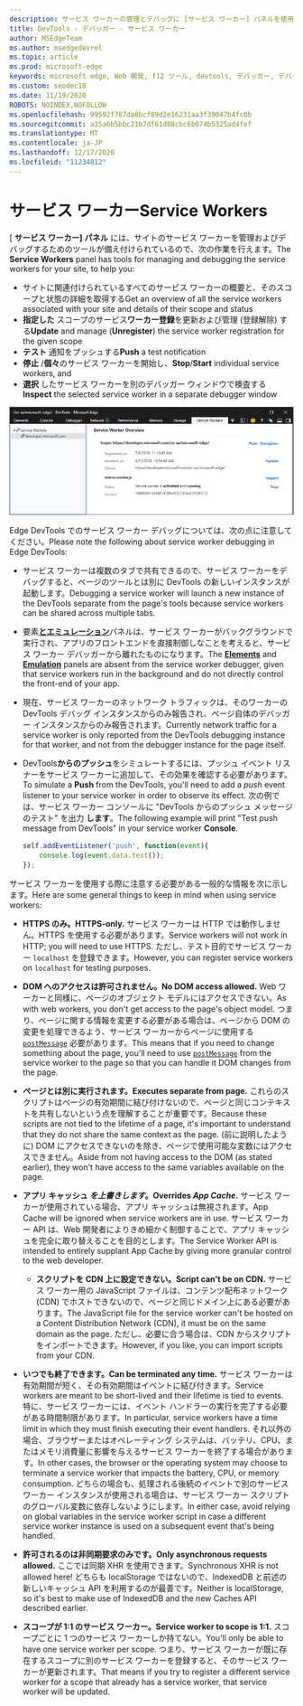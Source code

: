 ```yaml
---
description: サービス ワーカーの管理とデバッグに [サービス ワーカー] パネルを使用する
title: DevTools - デバッガー - サービス ワーカー
author: MSEdgeTeam
ms.author: msedgedevrel
ms.topic: article
ms.prod: microsoft-edge
keywords: microsoft edge, Web 開発, f12 ツール, devtools, デバッガー, デバッグ, pwa, サービス ワーカー, キャッシュ API
ms.custom: seodec18
ms.date: 11/19/2020
ROBOTS: NOINDEX,NOFOLLOW
ms.openlocfilehash: 99592f787da8bcf89d2e16231aa3f39047b4fc0b
ms.sourcegitcommit: a35a6b5bbc21b7df61d08cbc6b074b5325ad4fef
ms.translationtype: MT
ms.contentlocale: ja-JP
ms.lasthandoff: 12/17/2020
ms.locfileid: "11234812"
---
```

# <span data-ttu-id="c32ae-104">サービス ワーカー</span><span class="sxs-lookup"><span data-stu-id="c32ae-104">Service Workers</span></span>

<span data-ttu-id="c32ae-105">[ **サービス ワーカー] パネル** には、サイトのサービス ワーカーを管理およびデバッグするためのツールが備え付けられているので、次の作業を行えます。</span><span class="sxs-lookup"><span data-stu-id="c32ae-105">The **Service Workers** panel has tools for managing and debugging the service workers for your site, to help you:</span></span>

 - <span data-ttu-id="c32ae-106">サイトに関連付けられているすべてのサービス ワーカーの概要と、そのスコープと状態の詳細を取得する</span><span class="sxs-lookup"><span data-stu-id="c32ae-106">Get an overview of all the service workers associated with your site and details of their scope and status</span></span>
 - <span data-ttu-id="c32ae-107">**指定した** スコープのサービス**ワーカー登録**を更新および管理 (登録解除) する</span><span class="sxs-lookup"><span data-stu-id="c32ae-107">**Update** and manage (**Unregister**) the service worker registration for the given scope</span></span>
 - <span data-ttu-id="c32ae-108">**テスト** 通知をプッシュする</span><span class="sxs-lookup"><span data-stu-id="c32ae-108">**Push** a test notification</span></span>
 - <span data-ttu-id="c32ae-109">**停止** /**個々**のサービス ワーカーを開始し、</span><span class="sxs-lookup"><span data-stu-id="c32ae-109">**Stop**/**Start** individual service workers, and</span></span>
 - <span data-ttu-id="c32ae-110">**選択** したサービス ワーカーを別のデバッガー ウィンドウで検査する</span><span class="sxs-lookup"><span data-stu-id="c32ae-110">**Inspect** the selected service worker in a separate debugger window</span></span>

![[サービス ワーカーの概要] ウィンドウ](./media/service_worker.png)

<span data-ttu-id="c32ae-112">Edge DevTools でのサービス ワーカー デバッグについては、次の点に注意してください。</span><span class="sxs-lookup"><span data-stu-id="c32ae-112">Please note the following about service worker debugging in Edge DevTools:</span></span>

 - <span data-ttu-id="c32ae-113">サービス ワーカーは複数のタブで共有できるので、サービス ワーカーをデバッグすると、ページのツールとは別に DevTools の新しいインスタンスが起動します。</span><span class="sxs-lookup"><span data-stu-id="c32ae-113">Debugging a service worker will launch a new instance of the  DevTools separate from the page's tools because service workers can be shared across multiple tabs.</span></span>
 - <span data-ttu-id="c32ae-114">要素[**と**](./elements.md)[**エミュレーション**](./emulation.md)パネルは、サービス ワーカーがバックグラウンドで実行され、アプリのフロントエンドを直接制御しなことを考えると、サービス ワーカー デバッガーから離れたものになります。</span><span class="sxs-lookup"><span data-stu-id="c32ae-114">The [**Elements**](./elements.md) and [**Emulation**](./emulation.md) panels are absent from the service worker debugger, given that service workers run in the background and do not directly control the front-end of your app.</span></span>
 - <span data-ttu-id="c32ae-115">現在、サービス ワーカーのネットワーク トラフィックは、そのワーカーの DevTools デバッグ インスタンスからのみ報告され、ページ自体のデバッガー インスタンスからのみ報告されます。</span><span class="sxs-lookup"><span data-stu-id="c32ae-115">Currently network traffic for a service worker is only reported from the  DevTools debugging instance for that worker, and not from the debugger instance for the page itself.</span></span>
 - <span data-ttu-id="c32ae-116">DevTools**からのプッシュ**をシミュレートするには、プッシュ イベント リスナーをサービス ワーカーに追加して、その効果を確認する必要があります。</span><span class="sxs-lookup"><span data-stu-id="c32ae-116">To simulate a **Push** from the DevTools, you'll need to add a *push* event listener to your service worker in order to observe its effect.</span></span> <span data-ttu-id="c32ae-117">次の例では、サービス ワーカー コンソールに "DevTools からのプッシュ メッセージのテスト" を出力 **します**。</span><span class="sxs-lookup"><span data-stu-id="c32ae-117">The following example will print "Test push message from DevTools" in your service worker **Console**.</span></span>

   ```JavaScript
   self.addEventListener('push', function(event){
       console.log(event.data.text());
   });
   ```

<span data-ttu-id="c32ae-118">サービス ワーカーを使用する際に注意する必要がある一般的な情報を次に示します。</span><span class="sxs-lookup"><span data-stu-id="c32ae-118">Here are some general things to keep in mind when using service workers:</span></span>

- **<span data-ttu-id="c32ae-119">HTTPS のみ。</span><span class="sxs-lookup"><span data-stu-id="c32ae-119">HTTPS-only.</span></span>** <span data-ttu-id="c32ae-120">サービス ワーカーは HTTP では動作しません。HTTPS を使用する必要があります。</span><span class="sxs-lookup"><span data-stu-id="c32ae-120">Service workers will not work in HTTP; you will need to use HTTPS.</span></span> <span data-ttu-id="c32ae-121">ただし、テスト目的でサービス ワーカー `localhost` を登録できます。</span><span class="sxs-lookup"><span data-stu-id="c32ae-121">However, you can register service workers on `localhost` for testing purposes.</span></span>

- **<span data-ttu-id="c32ae-122">DOM へのアクセスは許可されません。</span><span class="sxs-lookup"><span data-stu-id="c32ae-122">No DOM access allowed.</span></span>** <span data-ttu-id="c32ae-123">Web ワーカーと同様に、ページのオブジェクト モデルにはアクセスできない。</span><span class="sxs-lookup"><span data-stu-id="c32ae-123">As with web workers, you don't get access to the page's object model.</span></span> <span data-ttu-id="c32ae-124">つまり、ページに関する情報を変更する必要がある場合は、ページから DOM の変更を処理できるよう、サービス ワーカーからページに使用する [`postMessage`](https://developer.mozilla.org/docs/Web/API/Worker/postMessage) 必要があります。</span><span class="sxs-lookup"><span data-stu-id="c32ae-124">This means that if you need to change something about the page, you'll need to use [`postMessage`](https://developer.mozilla.org/docs/Web/API/Worker/postMessage) from the service worker to the page so that you can handle it DOM changes from the page.</span></span>

- **<span data-ttu-id="c32ae-125">ページとは別に実行されます。</span><span class="sxs-lookup"><span data-stu-id="c32ae-125">Executes separate from page.</span></span>** <span data-ttu-id="c32ae-126">これらのスクリプトはページの有効期間に結び付けないので、ページと同じコンテキストを共有しないという点を理解することが重要です。</span><span class="sxs-lookup"><span data-stu-id="c32ae-126">Because these scripts are not tied to the lifetime of a page, it's important to understand that they do not share the same context as the page.</span></span> <span data-ttu-id="c32ae-127">(前に説明したように) DOM にアクセスできないのを除き、ページで使用可能な変数にはアクセスできません。</span><span class="sxs-lookup"><span data-stu-id="c32ae-127">Aside from not having access to the DOM (as stated earlier), they won't have access to the same variables available on the page.</span></span>

- **<span data-ttu-id="c32ae-128">アプリ キャッシュ *を上書きします*。</span><span class="sxs-lookup"><span data-stu-id="c32ae-128">Overrides *App Cache*.</span></span>** <span data-ttu-id="c32ae-129">サービス ワーカーが使用されている場合、アプリ キャッシュは無視されます。</span><span class="sxs-lookup"><span data-stu-id="c32ae-129">App Cache will be ignored when service workers are in use.</span></span> <span data-ttu-id="c32ae-130">サービス ワーカー API は、Web 開発者によりきめ細かく制御することで、アプリ キャッシュを完全に取り替えることを目的とします。</span><span class="sxs-lookup"><span data-stu-id="c32ae-130">The Service Worker API is intended to entirely supplant App Cache  by giving more granular control to the web developer.</span></span>

  - **<span data-ttu-id="c32ae-131">スクリプトを CDN 上に設定できない。</span><span class="sxs-lookup"><span data-stu-id="c32ae-131">Script can't be on CDN.</span></span>** <span data-ttu-id="c32ae-132">サービス ワーカー用の JavaScript ファイルは、コンテンツ配布ネットワーク (CDN) でホストできないので、ページと同じドメイン上にある必要があります。</span><span class="sxs-lookup"><span data-stu-id="c32ae-132">The JavaScript file for the service worker can't be hosted on a Content Distribution Network (CDN), it must be on the same domain as the page.</span></span> <span data-ttu-id="c32ae-133">ただし、必要に合う場合は、CDN からスクリプトをインポートできます。</span><span class="sxs-lookup"><span data-stu-id="c32ae-133">However, if you like, you can import scripts from your CDN.</span></span>

- **<span data-ttu-id="c32ae-134">いつでも終了できます。</span><span class="sxs-lookup"><span data-stu-id="c32ae-134">Can be terminated any time.</span></span>** <span data-ttu-id="c32ae-135">サービス ワーカーは有効期間が短く、その有効期間はイベントに結び付きます。</span><span class="sxs-lookup"><span data-stu-id="c32ae-135">Service workers are meant to be short-lived and their lifetime is tied to events.</span></span> <span data-ttu-id="c32ae-136">特に、サービス ワーカーには、イベント ハンドラーの実行を完了する必要がある時間制限があります。</span><span class="sxs-lookup"><span data-stu-id="c32ae-136">In particular, service workers have a time limit in which they must finish executing their event handlers.</span></span> <span data-ttu-id="c32ae-137">それ以外の場合、ブラウザーまたはオペレーティング システムは、バッテリ、CPU、またはメモリ消費量に影響を与えるサービス ワーカーを終了する場合があります。</span><span class="sxs-lookup"><span data-stu-id="c32ae-137">In other cases, the browser or the operating system may choose to terminate a service worker that impacts the battery, CPU, or memory consumption.</span></span> <span data-ttu-id="c32ae-138">どちらの場合も、処理される後続のイベントで別のサービス ワーカー インスタンスが使用される場合は、サービス ワーカー スクリプトのグローバル変数に依存しないようにします。</span><span class="sxs-lookup"><span data-stu-id="c32ae-138">In either case, avoid relying on global variables in the service worker script in case a different service worker instance is used on a subsequent event that's being handled.</span></span>

- **<span data-ttu-id="c32ae-139">許可されるのは非同期要求のみです。</span><span class="sxs-lookup"><span data-stu-id="c32ae-139">Only asynchronous requests allowed.</span></span>** <span data-ttu-id="c32ae-140">ここでは同期 XHR を使用できます。</span><span class="sxs-lookup"><span data-stu-id="c32ae-140">Synchronous XHR is not allowed here!</span></span> <span data-ttu-id="c32ae-141">どちらも localStorage ではないので、IndexedDB と前述の新しいキャッシュ API を利用するのが最善です。</span><span class="sxs-lookup"><span data-stu-id="c32ae-141">Neither is localStorage, so it's best to make use of IndexedDB and the new Caches API described earlier.</span></span>

- **<span data-ttu-id="c32ae-142">スコープが 1:1 のサービス ワーカー。</span><span class="sxs-lookup"><span data-stu-id="c32ae-142">Service worker to scope is 1:1.</span></span>** <span data-ttu-id="c32ae-143">スコープごとに 1 つのサービス ワーカーしか持てない。</span><span class="sxs-lookup"><span data-stu-id="c32ae-143">You'll only be able to have one service worker per scope.</span></span> <span data-ttu-id="c32ae-144">つまり、サービス ワーカーが既に存在するスコープに別のサービス ワーカーを登録すると、そのサービス ワーカーが更新されます。</span><span class="sxs-lookup"><span data-stu-id="c32ae-144">That means if you try to register a different service worker for a scope that already has a service worker, that service worker will be updated.</span></span>
